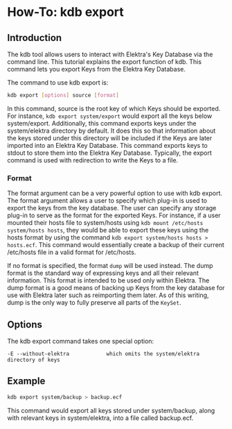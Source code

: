 # How-To: kdb export #

## Introduction ##

The kdb tool allows users to interact with Elektra's Key Database via the command line.
This tutorial explains the export function of kdb. This command lets you export Keys from
the Elektra Key Database.

The command to use kdb export is:

```sh
kdb export [options] source [format]
```

In this command, source is the root key of which Keys should be exported. For
instance, `kdb export system/export` would export all the keys below
system/export. Additionally, this command exports keys under the system/elektra
directory by default. It does this so that information about the keys stored under
this directory will be included if the Keys are later imported into an Elektra Key
Database. This command exports keys to stdout to store them into the Elektra
Key Database. Typically, the export command is used with redirection to write the
Keys to a file.

### Format ###

The format argument can be a very powerful option to use with kdb export.
The format argument allows a user to specify which plug-in is used to export the
keys from the key database. The user can specify any storage plug-in to serve as the
format for the exported Keys. For instance, if a user mounted their hosts file to system/hosts
using `kdb mount /etc/hosts system/hosts hosts`, they would be able to export these keys using
the hosts format by using the command `kdb export system/hosts hosts > hosts.ecf`.
This command would essentially create a backup of their current /etc/hosts file in a valid format
for /etc/hosts.

If no format is specified, the format `dump` will be used instead. The dump format is the standard way
of expressing keys and all their relevant information. This format is intended to be used only within Elektra.
The dump format is a good means of backing up Keys from the key database for use with Elektra later
such as reimporting them later.  As of this writing, dump is the only way to fully preserve all parts of the
`KeySet`.

## Options ##

The kdb export command takes one special option:

	-E --without-elektra			which omits the system/elektra directory of keys

## Example ##

```sh
kdb export system/backup > backup.ecf
```

This command would export all keys stored under system/backup, along with relevant keys in system/elektra, into a file called backup.ecf.
